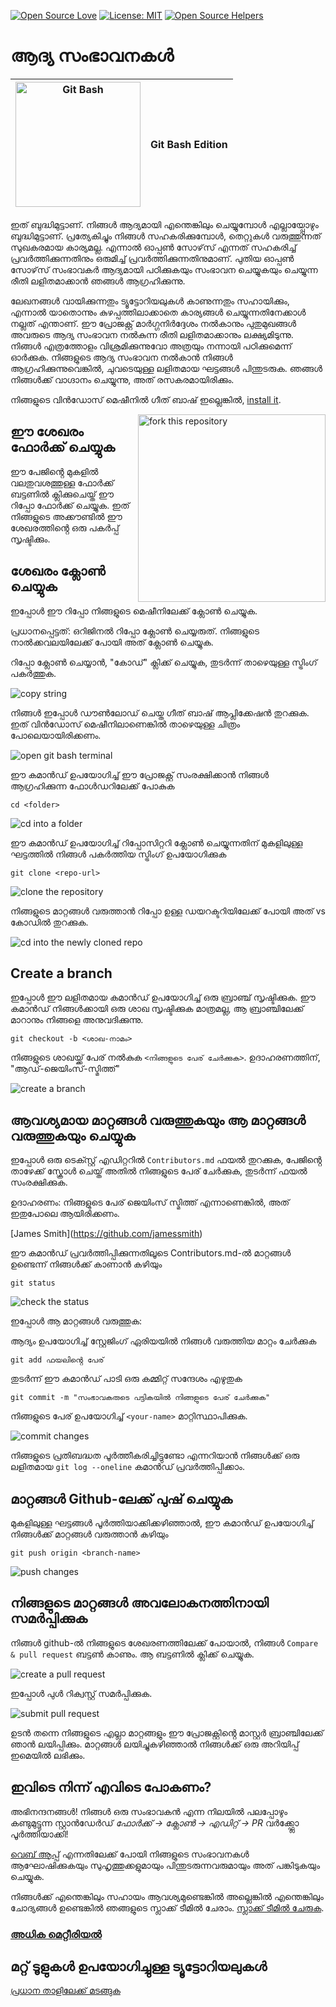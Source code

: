 [![Open Source Love](https://badges.frapsoft.com/os/v1/open-source.svg?v=103)](https://github.com/ellerbrock/open-source-badges/)
[![License: MIT](https://img.shields.io/badge/License-MIT-green.svg)](https://opensource.org/licenses/MIT)
[![Open Source Helpers](https://www.codetriage.com/roshanjossey/first-contributions/badges/users.svg)](https://www.codetriage.com/roshanjossey/first-contributions)

# ആദ്യ സംഭാവനകൾ

| <img alt="Git Bash" src="https://cdn.icon-icons.com/icons2/2699/PNG/512/git_scm_logo_icon_170096.png" width="200"> | Git Bash Edition |
| ------------------------------------------------------------------------------------------------------------------ | ---------------- |


ഇത് ബുദ്ധിമുട്ടാണ്. നിങ്ങൾ ആദ്യമായി എന്തെങ്കിലും ചെയ്യുമ്പോൾ എല്ലായ്പ്പോഴും ബുദ്ധിമുട്ടാണ്. പ്രത്യേകിച്ചും നിങ്ങൾ സഹകരിക്കുമ്പോൾ, തെറ്റുകൾ വരുത്തുന്നത് സുഖകരമായ കാര്യമല്ല. എന്നാൽ ഓപ്പൺ സോഴ്‌സ് എന്നത് സഹകരിച്ച് പ്രവർത്തിക്കുന്നതിനും ഒരുമിച്ച് പ്രവർത്തിക്കുന്നതിനുമാണ്. പുതിയ ഓപ്പൺ സോഴ്‌സ് സംഭാവകർ ആദ്യമായി പഠിക്കുകയും സംഭാവന ചെയ്യുകയും ചെയ്യുന്ന രീതി ലളിതമാക്കാൻ ഞങ്ങൾ ആഗ്രഹിക്കുന്നു.

ലേഖനങ്ങൾ വായിക്കുന്നതും ട്യൂട്ടോറിയലുകൾ കാണുന്നതും സഹായിക്കും, എന്നാൽ യാതൊന്നും കുഴപ്പത്തിലാക്കാതെ കാര്യങ്ങൾ ചെയ്യുന്നതിനേക്കാൾ നല്ലത് എന്താണ്. ഈ പ്രോജക്റ്റ് മാർഗ്ഗനിർദ്ദേശം നൽകാനും പുതുമുഖങ്ങൾ അവരുടെ ആദ്യ സംഭാവന നൽകുന്ന രീതി ലളിതമാക്കാനും ലക്ഷ്യമിടുന്നു. നിങ്ങൾ എത്രത്തോളം വിശ്രമിക്കുന്നുവോ അത്രയും നന്നായി പഠിക്കുമെന്ന് ഓർക്കുക. നിങ്ങളുടെ ആദ്യ സംഭാവന നൽകാൻ നിങ്ങൾ ആഗ്രഹിക്കുന്നുവെങ്കിൽ, ചുവടെയുള്ള ലളിതമായ ഘട്ടങ്ങൾ പിന്തുടരുക. ഞങ്ങൾ നിങ്ങൾക്ക് വാഗ്ദാനം ചെയ്യുന്നു, അത് രസകരമായിരിക്കും.

നിങ്ങളുടെ വിൻഡോസ് മെഷീനിൽ ഗീത് ബാഷ് ഇല്ലെങ്കിൽ, [install it](https://git-scm.com/download/win).

<img align="right" width="300" src="https://firstcontributions.github.io/assets/gui-tool-tutorials/github-desktop-tutorial/fork.png" alt="fork this repository" />

## ഈ ശേഖരം ഫോർക്ക് ചെയ്യുക

ഈ പേജിൻ്റെ മുകളിൽ വലതുവശത്തുള്ള ഫോർക്ക് ബട്ടണിൽ ക്ലിക്കുചെയ്ത് ഈ റിപ്പോ ഫോർക്ക് ചെയ്യുക.
ഇത് നിങ്ങളുടെ അക്കൗണ്ടിൽ ഈ ശേഖരത്തിൻ്റെ ഒരു പകർപ്പ് സൃഷ്ടിക്കും.

## ശേഖരം ക്ലോൺ ചെയ്യുക

ഇപ്പോൾ ഈ റിപ്പോ നിങ്ങളുടെ മെഷീനിലേക്ക് ക്ലോൺ ചെയ്യുക.

പ്രധാനപ്പെട്ടത്: ഒറിജിനൽ റിപ്പോ ക്ലോൺ ചെയ്യരുത്. നിങ്ങളുടെ നാൽക്കവലയിലേക്ക് പോയി അത് ക്ലോൺ ചെയ്യുക.

റിപ്പോ ക്ലോൺ ചെയ്യാൻ, "കോഡ്" ക്ലിക്ക് ചെയ്യുക, തുടർന്ന് താഴെയുള്ള സ്ട്രിംഗ് പകർത്തുക.

<img src="https://firstcontributions.github.io/assets/cli-tool-tutorials/git-bash-windows-tutorial/gb-clone-1.png" alt="copy string" />

നിങ്ങൾ ഇപ്പോൾ ഡൗൺലോഡ് ചെയ്ത ഗീത് ബാഷ് ആപ്ലിക്കേഷൻ തുറക്കുക. ഇത് വിൻഡോസ് മെഷീനിലാണെങ്കിൽ താഴെയുള്ള ചിത്രം പോലെയായിരിക്കണം.

<img src="https://firstcontributions.github.io/assets/cli-tool-tutorials/git-bash-windows-tutorial/gb-terminal-1.png" alt="open git bash terminal" />

ഈ കമാൻഡ് ഉപയോഗിച്ച് ഈ പ്രോജക്റ്റ് സംരക്ഷിക്കാൻ നിങ്ങൾ ആഗ്രഹിക്കുന്ന ഫോൾഡറിലേക്ക് പോകുക

`cd <folder>`

<img src="https://firstcontributions.github.io/assets/cli-tool-tutorials/git-bash-windows-tutorial/gb-terminal-2.png" alt="cd into a folder" />

ഈ കമാൻഡ് ഉപയോഗിച്ച് റിപ്പോസിറ്ററി ക്ലോൺ ചെയ്യുന്നതിന് മുകളിലുള്ള ഘട്ടത്തിൽ നിങ്ങൾ പകർത്തിയ സ്ട്രിംഗ് ഉപയോഗിക്കുക

`git clone <repo-url>`

<img src="https://firstcontributions.github.io/assets/cli-tool-tutorials/git-bash-windows-tutorial/gb-clone-2.png" alt="clone the repository" />

നിങ്ങളുടെ മാറ്റങ്ങൾ വരുത്താൻ റിപ്പോ ഉള്ള ഡയറക്ടറിയിലേക്ക് പോയി അത് vs കോഡിൽ തുറക്കുക.

<img src="https://firstcontributions.github.io/assets/cli-tool-tutorials/git-bash-windows-tutorial/gb-terminal-3.png" alt="cd into the newly cloned repo" />

## Create a branch

ഇപ്പോൾ ഈ ലളിതമായ കമാൻഡ് ഉപയോഗിച്ച് ഒരു ബ്രാഞ്ച് സൃഷ്ടിക്കുക. ഈ കമാൻഡ് നിങ്ങൾക്കായി ഒരു ശാഖ സൃഷ്ടിക്കുക മാത്രമല്ല, ആ ബ്രാഞ്ചിലേക്ക് മാറാനും നിങ്ങളെ അനുവദിക്കുന്നു.

```
git checkout -b <ശാഖ-നാമം>
```

നിങ്ങളുടെ ശാഖയ്ക്ക് പേര് നൽകുക `<നിങ്ങളുടെ പേര് ചേർക്കുക>`. ഉദാഹരണത്തിന്, "ആഡ്-ജെയിംസ്-സ്മിത്ത്"

<img src="https://firstcontributions.github.io/assets/cli-tool-tutorials/git-bash-windows-tutorial/gb-branch.png" alt="create a branch" />

## ആവശ്യമായ മാറ്റങ്ങൾ വരുത്തുകയും ആ മാറ്റങ്ങൾ വരുത്തുകയും ചെയ്യുക

ഇപ്പോൾ ഒരു ടെക്സ്റ്റ് എഡിറ്ററിൽ `Contributors.md` ഫയൽ തുറക്കുക, പേജിൻ്റെ താഴേക്ക് സ്ക്രോൾ ചെയ്ത് അതിൽ നിങ്ങളുടെ പേര് ചേർക്കുക, തുടർന്ന് ഫയൽ സംരക്ഷിക്കുക.

ഉദാഹരണം: നിങ്ങളുടെ പേര് ജെയിംസ് സ്മിത്ത് എന്നാണെങ്കിൽ, അത് ഇതുപോലെ ആയിരിക്കണം.

\[James Smith](https://github.com/jamessmith)

ഈ കമാൻഡ് പ്രവർത്തിപ്പിക്കുന്നതിലൂടെ Contributors.md-ൽ മാറ്റങ്ങൾ ഉണ്ടെന്ന് നിങ്ങൾക്ക് കാണാൻ കഴിയും

`git status`

<img src="https://firstcontributions.github.io/assets/cli-tool-tutorials/git-bash-windows-tutorial/gb-status.png" alt="check the status" />

ഇപ്പോൾ ആ മാറ്റങ്ങൾ വരുത്തുക:

ആദ്യം ഉപയോഗിച്ച് സ്റ്റേജിംഗ് ഏരിയയിൽ നിങ്ങൾ വരുത്തിയ മാറ്റം ചേർക്കുക

`git add ഫയലിൻ്റെ പേര്`

തുടർന്ന് ഈ കമാൻഡ് പാടി ഒരു കമ്മിറ്റ് സന്ദേശം എഴുതുക

`git commit -m "സംഭാവകരുടെ പട്ടികയിൽ നിങ്ങളുടെ പേര് ചേർക്കുക"`

നിങ്ങളുടെ പേര് ഉപയോഗിച്ച് `<your-name>` മാറ്റിസ്ഥാപിക്കുക.

<img src="https://firstcontributions.github.io/assets/cli-tool-tutorials/git-bash-windows-tutorial/gb-commit.png" alt="commit changes" />

നിങ്ങളുടെ പ്രതിബദ്ധത പൂർത്തീകരിച്ചിട്ടുണ്ടോ എന്നറിയാൻ നിങ്ങൾക്ക് ഒരു ലളിതമായ `git log --oneline` കമാൻഡ് പ്രവർത്തിപ്പിക്കാം.

## മാറ്റങ്ങൾ Github-ലേക്ക് പുഷ് ചെയ്യുക

മുകളിലുള്ള ഘട്ടങ്ങൾ പൂർത്തിയാക്കിക്കഴിഞ്ഞാൽ, ഈ കമാൻഡ് ഉപയോഗിച്ച് നിങ്ങൾക്ക് മാറ്റങ്ങൾ വരുത്താൻ കഴിയും

`git push origin <branch-name>`

<img src="https://firstcontributions.github.io/assets/cli-tool-tutorials/git-bash-windows-tutorial/gb-push.png" alt="push changes" />

## നിങ്ങളുടെ മാറ്റങ്ങൾ അവലോകനത്തിനായി സമർപ്പിക്കുക

നിങ്ങൾ github-ൽ നിങ്ങളുടെ ശേഖരണത്തിലേക്ക് പോയാൽ, നിങ്ങൾ `Compare & pull request` ബട്ടൺ കാണും. ആ ബട്ടണിൽ ക്ലിക്ക് ചെയ്യുക.

<img src="https://firstcontributions.github.io/assets/gui-tool-tutorials/github-desktop-tutorial/compare-and-pull.png" alt="create a pull request" />

ഇപ്പോൾ പുൾ റിക്വസ്റ്റ് സമർപ്പിക്കുക.

<img src="https://firstcontributions.github.io/assets/gui-tool-tutorials/github-desktop-tutorial/submit-pull-request.png" alt="submit pull request" />

ഉടൻ തന്നെ നിങ്ങളുടെ എല്ലാ മാറ്റങ്ങളും ഈ പ്രോജക്റ്റിൻ്റെ മാസ്റ്റർ ബ്രാഞ്ചിലേക്ക് ഞാൻ ലയിപ്പിക്കും. മാറ്റങ്ങൾ ലയിച്ചുകഴിഞ്ഞാൽ നിങ്ങൾക്ക് ഒരു അറിയിപ്പ് ഇമെയിൽ ലഭിക്കും.

## ഇവിടെ നിന്ന് എവിടെ പോകണം?
അഭിനന്ദനങ്ങൾ! നിങ്ങൾ ഒരു സംഭാവകൻ എന്ന നിലയിൽ പലപ്പോഴും കണ്ടുമുട്ടുന്ന സ്റ്റാൻഡേർഡ് _ഫോർക്ക് -> ക്ലോൺ -> എഡിറ്റ് -> PR_ വർക്ക്ഫ്ലോ പൂർത്തിയാക്കി!

[വെബ് ആപ്പ്](https://firstcontributions.github.io#social-share) എന്നതിലേക്ക് പോയി നിങ്ങളുടെ സംഭാവനകൾ ആഘോഷിക്കുകയും സുഹൃത്തുക്കളുമായും പിന്തുടരുന്നവരുമായും അത് പങ്കിടുകയും ചെയ്യുക.

നിങ്ങൾക്ക് എന്തെങ്കിലും സഹായം ആവശ്യമുണ്ടെങ്കിൽ അല്ലെങ്കിൽ എന്തെങ്കിലും ചോദ്യങ്ങൾ ഉണ്ടെങ്കിൽ ഞങ്ങളുടെ സ്ലാക്ക് ടീമിൽ ചേരാം. [സ്ലാക്ക് ടീമിൽ ചേരുക](https://join.slack.com/t/firstcontributors/shared_invite/zt-1hg51qkgm-Xc7HxhsiPYNN3ofX2_I8FA).

### [അധിക മെറ്റീരിയൽ](../additional-material/git_workflow_scenarios/additional-material.md)

## മറ്റ് ടൂളുകൾ ഉപയോഗിച്ചുള്ള ട്യൂട്ടോറിയലുകൾ

[പ്രധാന താളിലേക്ക് മടങ്ങുക](https://github.com/firstcontributions/first-contributions#tutorials-using-other-tools)
